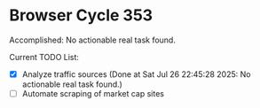 # Browser Cycle 353

Accomplished: No actionable real task found.

Current TODO List:

- [x] Analyze traffic sources  (Done at Sat Jul 26 22:45:28 2025: No actionable real task found.)
- [ ] Automate scraping of market cap sites
